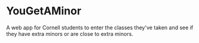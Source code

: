 # YouGetAMinor

A web app for Cornell students to enter the classes they've taken and see if they have extra minors or are close to extra minors.
